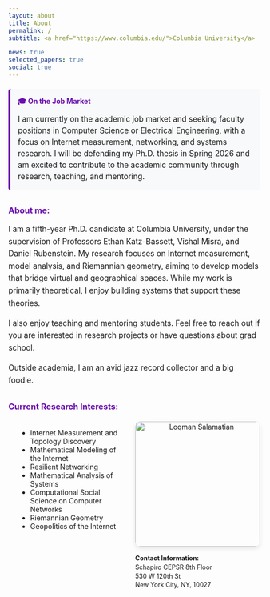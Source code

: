 ```yaml
---
layout: about
title: About
permalink: /
subtitle: <a href="https://www.columbia.edu/">Columbia University</a>

news: true
selected_papers: true
social: true
---
```

<div style="background-color: #f8f9fa; border-left: 4px solid #6a0dad; padding: 15px; margin: 20px 0; border-radius: 5px;">
  <h4 style="color: #6a0dad; margin-top: 0; margin-bottom: 10px;">🎓 On the Job Market</h4>
  <p style="margin: 0; font-size: 1.1em; line-height: 1.5;">
    I am currently on the academic job market and seeking faculty positions in Computer Science or Electrical Engineering, 
    with a focus on Internet measurement, networking, and systems research. I will be defending 
    my Ph.D. thesis in Spring 2026 and am excited to contribute to the academic community through 
    research, teaching, and mentoring.
  </p>
</div>

<h3 style="color: #6a0dad; margin-top: 30px;">About me:</h3>
<div style="text-align: left; font-size: 1.1em; line-height: 1.6;">
  I am a fifth-year Ph.D. candidate at Columbia University, under the supervision of Professors 
  Ethan Katz-Bassett, Vishal Misra, and Daniel Rubenstein. My research focuses on Internet 
  measurement, model analysis, and Riemannian geometry, aiming to develop models that bridge 
  virtual and geographical spaces. While my work is primarily theoretical, I enjoy building 
  systems that support these theories.

  I also enjoy teaching and mentoring students. Feel free to reach out if you are interested in 
  research projects or have questions about grad school.

  Outside academia, I am an avid jazz record collector and a big foodie.
</div>

<h3 style="color: #6a0dad; margin-top: 30px;">Current Research Interests:</h3>
<div class="research-container" style="display: flex; align-items: flex-start; gap: 30px; margin-top: 20px;">
  <div style="flex: 1;">
    <div style="margin-left: 20px;">
      <ul style="list-style-type: disc;">
        <li>Internet Measurement and Topology Discovery</li>
        <li>Mathematical Modeling of the Internet</li>
        <li>Resilient Networking</li>
        <li>Mathematical Analysis of Systems</li>
        <li>Computational Social Science on Computer Networks</li>
        <li>Riemannian Geometry</li>
        <li>Geopolitics of the Internet</li>
      </ul>
    </div>
  </div>
  
  <div style="flex: 0 0 250px; text-align: center;">
    <img src="/assets/img/prof_pic.jpg" alt="Loqman Salamatian" style="width: 250px; height: auto; border-radius: 10px; box-shadow: 0 4px 8px rgba(0,0,0,0.1);">
    <div style="text-align: left; margin-top: 15px; font-size: 0.9em; line-height: 1.4;">
      <strong>Contact Information:</strong><br>
      Schapiro CEPSR 8th Floor<br>
      530 W 120th St<br>
      New York City, NY, 10027
    </div>
  </div>
</div>


<style>
  /* Mobile responsiveness for the research section with photo */
  @media (max-width: 768px) {
    .research-container {
      display: block !important;
    }
    
    .research-container > div:first-child {
      margin-bottom: 20px;
    }
    
    .research-container > div:last-child {
      text-align: center;
      flex: none !important;
    }
    
    .research-container img {
      width: 200px !important;
    }
  }
</style>